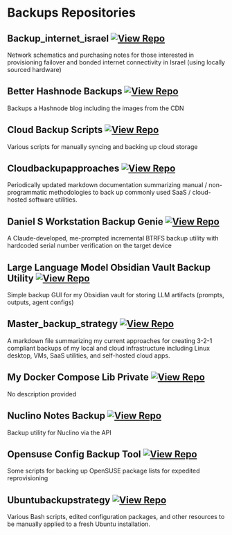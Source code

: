 # Backups Repositories

## Backup_internet_israel [![View Repo](https://img.shields.io/badge/view-repo-green)](https://github.com/danielrosehill/backup_internet_israel)
Network schematics and purchasing notes for those interested in provisioning failover and bonded internet connectivity in Israel (using locally sourced hardware)

## Better Hashnode Backups [![View Repo](https://img.shields.io/badge/view-repo-green)](https://github.com/danielrosehill/Better-Hashnode-Backups)
Backups a Hashnode blog including the images from the CDN

## Cloud Backup Scripts [![View Repo](https://img.shields.io/badge/view-repo-green)](https://github.com/danielrosehill/Cloud-Backup-Scripts)
Various scripts for manually syncing and backing up cloud storage

## Cloudbackupapproaches [![View Repo](https://img.shields.io/badge/view-repo-green)](https://github.com/danielrosehill/CloudBackupApproaches)
Periodically updated markdown documentation summarizing manual / non-programmatic methodologies to back up commonly used SaaS / cloud-hosted software utilities.

## Daniel S Workstation Backup Genie [![View Repo](https://img.shields.io/badge/view-repo-green)](https://github.com/danielrosehill/Daniel-s-Workstation-Backup-Genie)
A Claude-developed, me-prompted incremental BTRFS backup utility with hardcoded serial number verification on the target device

## Large Language Model Obsidian Vault Backup Utility [![View Repo](https://img.shields.io/badge/view-repo-green)](https://github.com/danielrosehill/LLM-Obsidian-Vault-Backup-Utility)
Simple backup GUI for my Obsidian vault for storing LLM artifacts (prompts, outputs, agent configs)

## Master_backup_strategy [![View Repo](https://img.shields.io/badge/view-repo-green)](https://github.com/danielrosehill/Master_Backup_Strategy)
A markdown file summarizing my current approaches for creating 3-2-1 compliant backups of my local and cloud infrastructure including Linux desktop, VMs, SaaS utilities, and self-hosted cloud apps.

## My Docker Compose Lib Private [![View Repo](https://img.shields.io/badge/view-repo-green)](https://github.com/danielrosehill/My-Docker-Compose-Lib-Private)
No description provided

## Nuclino Notes Backup [![View Repo](https://img.shields.io/badge/view-repo-green)](https://github.com/danielrosehill/Nuclino-Notes-Backup)
Backup utility for Nuclino via the API

## Opensuse Config Backup Tool [![View Repo](https://img.shields.io/badge/view-repo-green)](https://github.com/danielrosehill/OpenSUSE-Config-Backup-Tool)
Some scripts for backing up OpenSUSE package lists for expedited reprovisioning

## Ubuntubackupstrategy [![View Repo](https://img.shields.io/badge/view-repo-green)](https://github.com/danielrosehill/UbuntuBackupStrategy)
Various Bash scripts, edited configuration packages, and other resources to be manually applied to a fresh Ubuntu installation. 

